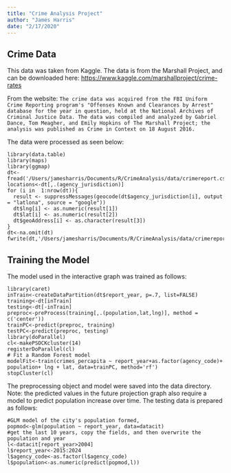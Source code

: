 ```yaml
---
title: "Crime Analysis Project"
author: "James Harris"
date: "2/17/2020"
---
```



## Crime Data

This data was taken from Kaggle. The data is from the Marshall Project, and can be downloaded here: https://www.kaggle.com/marshallproject/crime-rates

From the website:
`The crime data was acquired from the FBI Uniform Crime Reporting program's "Offenses Known and Clearances by Arrest" database for the year in question, held at the National Archives of Criminal Justice Data. The data was compiled and analyzed by Gabriel Dance, Tom Meagher, and Emily Hopkins of The Marshall Project; the analysis was published as Crime in Context on 18 August 2016.`

The data were processed as seen below:

```{r, eval=FALSE}
library(data.table)
library(maps)
library(ggmap)
dt<-fread('/Users/jamesharris/Documents/R/CrimeAnalysis/data/crimereport.csv')
locations<-dt[,.(agency_jurisdiction)]
for (i in  1:nrow(dt)){
  result <- suppressMessages(geocode(dt$agency_jurisdiction[i], output = "latlona", source = "google"))
  dt$lng[i] <- as.numeric(result[1])
  dt$lat[i] <- as.numeric(result[2])
  dt$geoAddress[i] <- as.character(result[3])
}
dt<-na.omit(dt)
fwrite(dt,'/Users/jamesharris/Documents/R/CrimeAnalysis/data/crimereport_processed.csv')
```

## Training the Model

The model used in the interactive graph was trained as follows:

```{r pressure, eval=FALSE}
library(caret)
inTrain<-createDataPartition(dt$report_year, p=.7, list=FALSE)
training<-dt[inTrain]
testing<-dt[-inTrain]
preproc<-preProcess(training[,.(population,lat,lng)], method = c('center'))
trainPC<-predict(preproc, training)
testPC<-predict(preproc, testing)
library(doParallel)
cl<-makePSOCKcluster(14)
registerDoParallel(cl)
# Fit a Random Forest model
modelFit<-train(crimes_percapita ~ report_year+as.factor(agency_code)+ population+ lng + lat, data=trainPC, method='rf')
stopCluster(cl)

```

The preprocessing object and model were saved into the data directory.
Note: the predicted values in the future projection graph also require a model to predict population increase over time. The testing data is prepared as follows:

```{r, eval=FALSE}
#GLM model of the city's population formed,
popmod<-glm(population ~ report_year, data=datacit)
#get the last 10 years, copy the fields, and then overwrite the population and year
l<-datacit[report_year>2004]
l$report_year<-2015:2024
l$agency_code<-as.factor(l$agency_code)
l$population<-as.numeric(predict(popmod,l))

```


